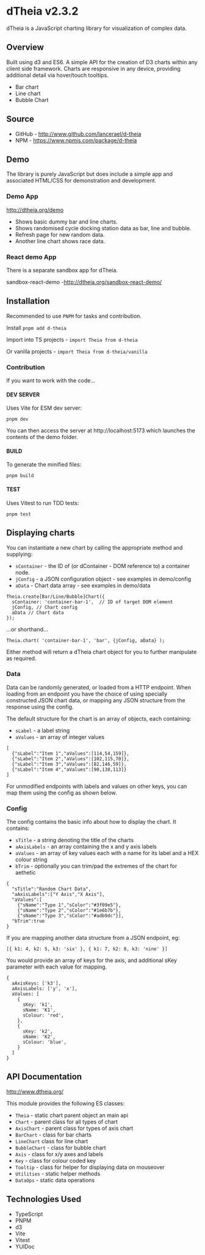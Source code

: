 # dTheia v2.3.2

dTheia is a JavaScript charting library for visualization of complex data.

## Overview

Built using d3 and ES6. A simple API for the creation of D3 charts within any client side framework.
Charts are responsive in any device, providing additional detail via hover/touch tooltips.

- Bar chart
- Line chart
- Bubble Chart

## Source

- GitHub - http://www.github.com/lancerael/d-theia
- NPM - https://www.npmjs.com/package/d-theia

## Demo

The library is purely JavaScript but does include a simple app and associated HTML/CSS for demonstration and development.

### Demo App

http://dtheia.org/demo

- Shows basic dummy bar and line charts.
- Shows randomised cycle docking station data as bar, line and bubble.
- Refresh page for new random data.
- Another line chart shows race data.

### React demo App

There is a separate sandbox app for dTheia.

sandbox-react-demo -http://dtheia.org/sandbox-react-demo/

## Installation

Recommended to use `PNPM` for tasks and contribution.

Install `pnpm add d-theia`

Import into TS projects - `import Theia from d-theia`

Or vanilla projects - `import Theia from d-theia/vanilla`

### Contribution

If you want to work with the code...

#### DEV SERVER

Uses Vite for ESM dev server:

`pnpm dev`

You can then access the server at http://localhost:5173 which launches the contents of the demo folder.

#### BUILD

To generate the minified files:

`pnpm build`

#### TEST

Uses Vitest to run TDD tests:

`pnpm test`

## Displaying charts

You can instantiate a new chart by calling the appropriate method and supplying:

- `sContainer` - the ID of (or dContainer - DOM reference to) a container node.
- `jConfig` - a JSON configuration object - see examples in demo/config
- `aData` - Chart data array - see examples in demo/data

```
Theia.create[Bar/Line/Bubble]Chart({
  sContainer: 'container-bar-1',  // ID of target DOM element
  jConfig, // Chart config
  aData // Chart data
});
```

...or shorthand...

```
Theia.chart( 'container-bar-1', 'bar', {jConfig, aData} );
```

Either method will return a dTheia chart object for you to further manipulate as required.

### Data

Data can be randomly generated, or loaded from a HTTP endpoint. When loading from an endpoint you have the choice of
using specially constructed JSON chart data, or mapping any JSON structure from the response using the config.

The default structure for the chart is an array of objects, each containing:

- `sLabel` - a label string
- `aValues` - an array of integer values

```
[
  {"sLabel":"Item 1","aValues":[114,54,159]},
  {"sLabel":"Item 2","aValues":[102,115,70]},
  {"sLabel":"Item 3","aValues":[82,146,59]},
  {"sLabel":"Item 4","aValues":[90,138,113]}
]
```

For unmodified endpoints with labels and values on other keys, you can map them using the config as shown below.

### Config

The config contains the basic info about how to display the chart. It contains:

- `sTitle` - a string denoting the title of the charts
- `aAxisLabels` - an array containing the x and y axis labels
- `aValues` - an array of key values each with a name for its label and a HEX colour string
- `bTrim` - optionally you can trim/pad the extremes of the chart for aethetic

```
{
  "sTitle":"Random Chart Data",
  "aAxisLabels":["Y Axis","X Axis"],
  "aValues":[
    {"sName":"Type 1","sColor":"#3f09e5"},
    {"sName":"Type 2","sColor":"#1e6b7b"},
    {"sName":"Type 3","sColor":"#adb9dc"}],
  "bTrim":true
}
```

If you are mapping another data structure from a JSON endpoint, eg:

`[{ k1: 4, k2: 5, k3: 'six' }, { k1: 7, k2: 8, k3: 'nine' }]`

You would provide an array of keys for the axis, and additional sKey parameter with each value for mapping.

```
{
  aAxisKeys: ['k3'],
  aAxisLabels: ['y', 'x'],
  aValues: [
    {
      sKey: 'k1',
      sName: 'K1',
      sColour: 'red',
    },
    {
      sKey: 'k2',
      sName: 'K2',
      sColour: 'blue',
    }
  ]
}
```

## API Documentation

http://www.dtheia.org/

This module provides the following ES classes:

- `Theia` - static chart parent object an main api
- `Chart` - parent class for all types of chart
- `AxisChart` - parent class for types of axis chart
- `BarChart` - class for bar charts
- `LineChart` class for line chart
- `BubbleChart` - class for bubble chart
- `Axis` - class for x/y axes and labels
- `Key` - class for colour coded key
- `Tooltip` - class for helper for displaying data on mouseover
- `Utilities` - static helper methods
- `DataOps` - static data operations

## Technologies Used

- TypeScript
- PNPM
- d3
- Vite
- Vitest
- YUIDoc
